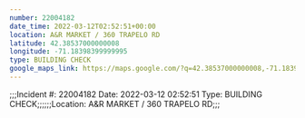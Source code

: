 ```yaml
---
number: 22004182
date_time: 2022-03-12T02:52:51+00:00
location: A&R MARKET / 360 TRAPELO RD
latitude: 42.38537000000008
longitude: -71.18398399999995
type: BUILDING CHECK
google_maps_link: https://maps.google.com/?q=42.38537000000008,-71.18398399999995
---
```


;;;Incident #: 22004182   Date: 2022-03-12 02:52:51   Type: BUILDING CHECK;;;;;;Location: A&R MARKET / 360 TRAPELO RD;;;
